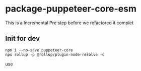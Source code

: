 # package-puppeteer-core-esm
This is a Incremental Pre step before we refactored it complet


## Init for dev

```
npm i --no-save puppeteer-core
npx rollup -p @rollup/plugin-node-resolve -c
```

use 

```
```
